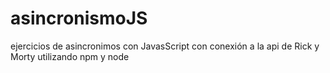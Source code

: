 # asincronismoJS
ejercicios de asincronimos con JavasScript con conexión a la api de Rick y Morty utilizando npm y node
